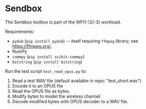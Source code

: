 # Sendbox
The Sendbox toolbox is part of the WP(1-)2(-3) workload.

Requirements:
- `pydub` (`pip install pydub`) -- itself requiring `ffmpeg` library; see https://ffmpeg.org/.
- NumPy
- `commpy` (`pip install scikit-commpy`)
- `bitstring` (`pip install bitstring`)

Run the test script `test_read_opus.py` to:
1) Read a test WAV file (default available in repo: "test_short.wav")
2) Encode it to an OPUS file
3) Read the OPUS file as bytes.
4) Modify bytes to model the wireless channel.
5) Decode modified bytes with OPUS decoder to a WAV file.
